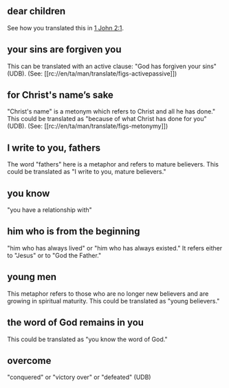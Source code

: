 ## dear children ##

See how you translated this in [1 John 2:1](./01.md).

## your sins are forgiven you ##

This can be translated with an active clause: "God has forgiven your sins" (UDB). (See: [[rc://en/ta/man/translate/figs-activepassive]])

## for Christ's name’s sake ##

"Christ's name" is a metonym which refers to Christ and all he has done." This could be translated as "because of what Christ has done for you" (UDB). (See: [[rc://en/ta/man/translate/figs-metonymy]])

## I write to you, fathers ##

The word "fathers" here is a metaphor and refers to mature believers. This could be translated as "I write to you, mature believers."

## you know ##

"you have a relationship with"

## him who is from the beginning ##

"him who has always lived" or "him who has always existed." It refers either to "Jesus" or to "God the Father."

## young men ##

This metaphor refers to those who are no longer new believers and are growing in spiritual maturity. This could be translated as "young believers."

## the word of God remains in you ##

This could be translated as "you know the word of God."

## overcome ##

"conquered" or "victory over" or "defeated" (UDB)